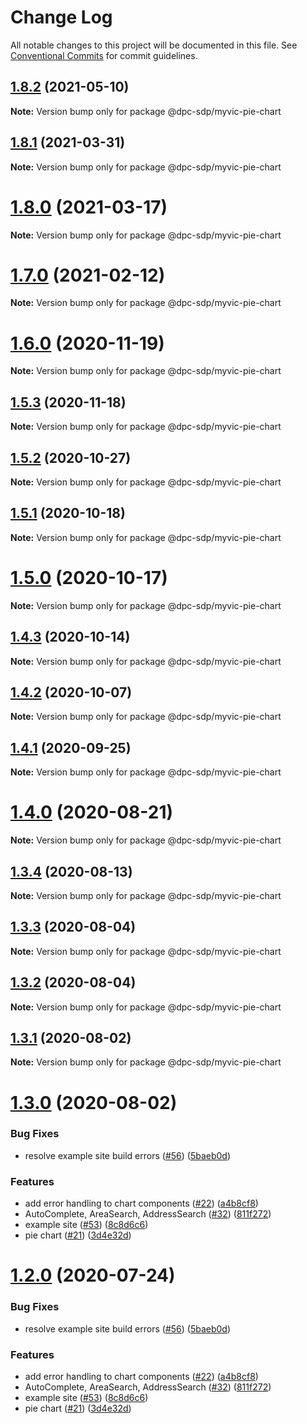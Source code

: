 # Change Log

All notable changes to this project will be documented in this file.
See [Conventional Commits](https://conventionalcommits.org) for commit guidelines.

## [1.8.2](https://github.com/dpc-sdp/myvictoria-vic-gov-au/tree/master/packages/PieChart/compare/v1.8.1...v1.8.2) (2021-05-10)

**Note:** Version bump only for package @dpc-sdp/myvic-pie-chart






## [1.8.1](https://github.com/dpc-sdp/myvictoria-vic-gov-au/tree/master/packages/PieChart/compare/v1.8.0...v1.8.1) (2021-03-31)

**Note:** Version bump only for package @dpc-sdp/myvic-pie-chart





# [1.8.0](https://github.com/dpc-sdp/myvictoria-vic-gov-au/tree/master/packages/PieChart/compare/v1.7.0...v1.8.0) (2021-03-17)

**Note:** Version bump only for package @dpc-sdp/myvic-pie-chart






# [1.7.0](https://github.com/dpc-sdp/myvictoria-vic-gov-au/tree/master/packages/PieChart/compare/v1.6.1...v1.7.0) (2021-02-12)

**Note:** Version bump only for package @dpc-sdp/myvic-pie-chart





# [1.6.0](https://github.com/dpc-sdp/myvictoria-vic-gov-au/tree/master/packages/PieChart/compare/v1.5.3...v1.6.0) (2020-11-19)

**Note:** Version bump only for package @dpc-sdp/myvic-pie-chart





## [1.5.3](https://github.com/dpc-sdp/myvictoria-vic-gov-au/tree/master/packages/PieChart/compare/v1.5.1...v1.5.3) (2020-11-18)

**Note:** Version bump only for package @dpc-sdp/myvic-pie-chart





## [1.5.2](https://github.com/dpc-sdp/myvictoria-vic-gov-au/tree/master/packages/PieChart/compare/v1.5.1...v1.5.2) (2020-10-27)

**Note:** Version bump only for package @dpc-sdp/myvic-pie-chart





## [1.5.1](https://github.com/dpc-sdp/myvictoria-vic-gov-au/tree/master/packages/PieChart/compare/v1.5.0...v1.5.1) (2020-10-18)

**Note:** Version bump only for package @dpc-sdp/myvic-pie-chart





# [1.5.0](https://github.com/dpc-sdp/myvictoria-vic-gov-au/tree/master/packages/PieChart/compare/v1.4.2...v1.5.0) (2020-10-17)

**Note:** Version bump only for package @dpc-sdp/myvic-pie-chart





## [1.4.3](https://github.com/dpc-sdp/myvictoria-vic-gov-au/tree/master/packages/PieChart/compare/v1.4.2...v1.4.3) (2020-10-14)

**Note:** Version bump only for package @dpc-sdp/myvic-pie-chart





## [1.4.2](https://github.com/dpc-sdp/myvictoria-vic-gov-au/tree/master/packages/PieChart/compare/v1.4.0...v1.4.2) (2020-10-07)

**Note:** Version bump only for package @dpc-sdp/myvic-pie-chart





## [1.4.1](https://github.com/dpc-sdp/myvictoria-vic-gov-au/tree/master/packages/PieChart/compare/v1.4.0...v1.4.1) (2020-09-25)

**Note:** Version bump only for package @dpc-sdp/myvic-pie-chart






# [1.4.0](https://github.com/dpc-sdp/myvictoria-vic-gov-au/tree/master/packages/PieChart/compare/v1.3.4...v1.4.0) (2020-08-21)

**Note:** Version bump only for package @dpc-sdp/myvic-pie-chart






## [1.3.4](https://github.com/dpc-sdp/myvictoria-vic-gov-au/tree/master/packages/PieChart/compare/v1.3.3...v1.3.4) (2020-08-13)

**Note:** Version bump only for package @dpc-sdp/myvic-pie-chart






## [1.3.3](https://github.com/dpc-sdp/myvictoria-vic-gov-au/tree/master/packages/PieChart/compare/v1.3.2...v1.3.3) (2020-08-04)

**Note:** Version bump only for package @dpc-sdp/myvic-pie-chart





## [1.3.2](https://github.com/dpc-sdp/myvictoria-vic-gov-au/tree/master/packages/PieChart/compare/v1.3.1...v1.3.2) (2020-08-04)

**Note:** Version bump only for package @dpc-sdp/myvic-pie-chart





## [1.3.1](https://github.com/dpc-sdp/myvictoria-vic-gov-au/tree/master/packages/PieChart/compare/v1.3.0...v1.3.1) (2020-08-02)

**Note:** Version bump only for package @dpc-sdp/myvic-pie-chart





# [1.3.0](https://github.com/dpc-sdp/myvictoria-vic-gov-au/tree/master/packages/PieChart/compare/v1.1.3...v1.3.0) (2020-08-02)


### Bug Fixes

* resolve example site build errors ([#56](https://github.com/dpc-sdp/myvictoria-vic-gov-au/tree/master/packages/PieChart/issues/56)) ([5baeb0d](https://github.com/dpc-sdp/myvictoria-vic-gov-au/tree/master/packages/PieChart/commit/5baeb0d7204879aa93b5ecaa1b21c3a9720511e7))


### Features

* add error handling to chart components ([#22](https://github.com/dpc-sdp/myvictoria-vic-gov-au/tree/master/packages/PieChart/issues/22)) ([a4b8cf8](https://github.com/dpc-sdp/myvictoria-vic-gov-au/tree/master/packages/PieChart/commit/a4b8cf8e32e726d9e0ac8418e0ee56c532bc0709))
* AutoComplete, AreaSearch, AddressSearch ([#32](https://github.com/dpc-sdp/myvictoria-vic-gov-au/tree/master/packages/PieChart/issues/32)) ([811f272](https://github.com/dpc-sdp/myvictoria-vic-gov-au/tree/master/packages/PieChart/commit/811f272cdd271188b12a575a5ceca3fd96953116))
* example site ([#53](https://github.com/dpc-sdp/myvictoria-vic-gov-au/tree/master/packages/PieChart/issues/53)) ([8c8d6c6](https://github.com/dpc-sdp/myvictoria-vic-gov-au/tree/master/packages/PieChart/commit/8c8d6c6e56b8772cdacc303d689358fe74ee791d))
* pie chart ([#21](https://github.com/dpc-sdp/myvictoria-vic-gov-au/tree/master/packages/PieChart/issues/21)) ([3d4e32d](https://github.com/dpc-sdp/myvictoria-vic-gov-au/tree/master/packages/PieChart/commit/3d4e32d9c934d3a745f02e5cf46822dbb878c760))





# [1.2.0](https://github.com/dpc-sdp/myvictoria-vic-gov-au/tree/master/packages/PieChart/compare/v1.1.3...v1.2.0) (2020-07-24)


### Bug Fixes

* resolve example site build errors ([#56](https://github.com/dpc-sdp/myvictoria-vic-gov-au/tree/master/packages/PieChart/issues/56)) ([5baeb0d](https://github.com/dpc-sdp/myvictoria-vic-gov-au/tree/master/packages/PieChart/commit/5baeb0d7204879aa93b5ecaa1b21c3a9720511e7))


### Features

* add error handling to chart components ([#22](https://github.com/dpc-sdp/myvictoria-vic-gov-au/tree/master/packages/PieChart/issues/22)) ([a4b8cf8](https://github.com/dpc-sdp/myvictoria-vic-gov-au/tree/master/packages/PieChart/commit/a4b8cf8e32e726d9e0ac8418e0ee56c532bc0709))
* AutoComplete, AreaSearch, AddressSearch ([#32](https://github.com/dpc-sdp/myvictoria-vic-gov-au/tree/master/packages/PieChart/issues/32)) ([811f272](https://github.com/dpc-sdp/myvictoria-vic-gov-au/tree/master/packages/PieChart/commit/811f272cdd271188b12a575a5ceca3fd96953116))
* example site ([#53](https://github.com/dpc-sdp/myvictoria-vic-gov-au/tree/master/packages/PieChart/issues/53)) ([8c8d6c6](https://github.com/dpc-sdp/myvictoria-vic-gov-au/tree/master/packages/PieChart/commit/8c8d6c6e56b8772cdacc303d689358fe74ee791d))
* pie chart ([#21](https://github.com/dpc-sdp/myvictoria-vic-gov-au/tree/master/packages/PieChart/issues/21)) ([3d4e32d](https://github.com/dpc-sdp/myvictoria-vic-gov-au/tree/master/packages/PieChart/commit/3d4e32d9c934d3a745f02e5cf46822dbb878c760))
